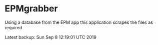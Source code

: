 # EPMgrabber
Using a database from the EPM app this application scrapes the files as required


Latest backup: Sun Sep 8 12:19:01 UTC 2019

